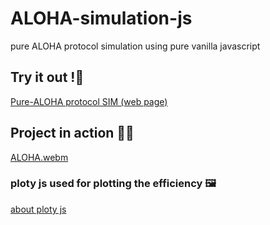 # ALOHA-simulation-js
pure ALOHA protocol simulation using pure vanilla javascript
## Try it out !🤾
[Pure-ALOHA protocol SIM (web page)](https://abbashabib.github.io/ALOHA-simulation/)

## Project in action 🏃🏼

[ALOHA.webm](https://user-images.githubusercontent.com/79010279/210600275-3ca19adb-6320-4670-ab25-dda7d22180f3.webm)

### ploty js used for plotting the efficiency 🖼️
[about ploty js](https://plotly.com/javascript/)
